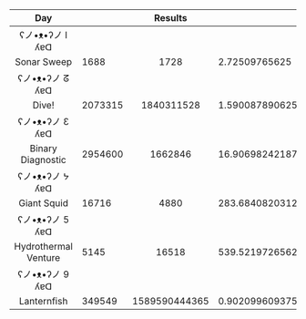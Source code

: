 |          Day          |                      |       Results        |                      |
|:-----:|----------|:--------:|-----------|
| ʕノ•ᴥ•ʔノ І ʎɐᗡ                |                      |                      |                      |
|           Sonar Sweep |         1688         |         1728         |    2.72509765625     |
| ʕノ•ᴥ•ʔノ ᘔ ʎɐᗡ                |                      |                      |                      |
|                 Dive! |       2073315        |      1840311528      |    1.590087890625    |
| ʕノ•ᴥ•ʔノ Ɛ ʎɐᗡ                |                      |                      |                      |
|     Binary Diagnostic |       2954600        |       1662846        |   16.906982421875    |
| ʕノ•ᴥ•ʔノ ᔭ ʎɐᗡ                |                      |                      |                      |
|           Giant Squid |        16716         |         4880         |   283.68408203125    |
| ʕノ•ᴥ•ʔノ 5 ʎɐᗡ                |                      |                      |                      |
|  Hydrothermal Venture |         5145         |        16518         |   539.52197265625    |
| ʕノ•ᴥ•ʔノ 9 ʎɐᗡ                |                      |                      |                      |
|           Lanternfish |        349549        |    1589590444365     |    0.902099609375    |
